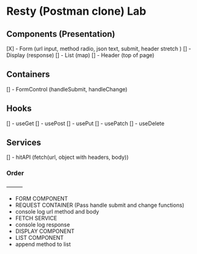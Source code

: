 # Resty (Postman clone) Lab


## Components (Presentation)
[X] - Form (url input, method radio, json text, submit, header stretch )
[] - Display (response)
[] - List (map)
[] - Header (top of page)

## Containers
[] - FormControl (handleSubmit, handleChange)

## Hooks
[] - useGet
[] - usePost
[] - usePut
[] - usePatch
[] - useDelete

## Services
[] - hitAPI (fetch(url, object with headers, body))

### Order
——— 
- FORM COMPONENT
- REQUEST CONTAINER (Pass handle submit and change functions)
- console log url method and body
- FETCH SERVICE
- console log response
- DISPLAY COMPONENT
- LIST COMPONENT
- append method to list